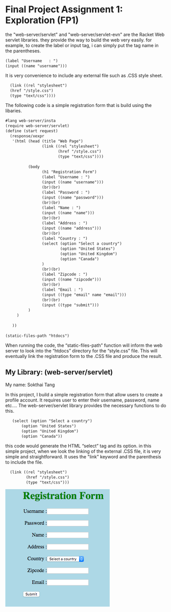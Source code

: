 # Final Project Assignment 1: Exploration (FP1)

the "web-server/servlet" and "web-server/servlet-evn" are the Racket Web servlet libraries. 
they provide the way to build the web very easily. for example, to create the label or input tag, 
i can simply put the tag name in the parentheses. 
```racket
(label "Username   : ")
(input ((name "username")))
```
It is very convenience to include any external file such as .CSS style sheet. 
```racket
  (link ((rel "stylesheet")
  (href "/style.css")
  (type "text/css"))))
```
The following code is a simple registration form that is build using the libaries. 
```racket
#lang web-server/insta
(require web-server/servlet)
(define (start request)
  (response/xexpr
   '(html (head (title "Web Page")
                (link ((rel "stylesheet")
                       (href "/style.css")
                       (type "text/css"))))

          (body 
                (h1 "Registration Form")
                (label "Username : ")
                (input ((name "username")))
                (br)(br)
                (label "Password : ")
                (input ((name "password")))
                (br)(br)
                (label "Name : ")
                (input ((name "name")))
                (br)(br)
                (label "Address : ")
                (input ((name "address")))
                (br)(br)
                (label "Country : ")
                (select (option "Select a country")
                        (option "United States")
                        (option "United Kingdom")
                        (option "Canada")
                ) 
                (br)(br)
                (label "Zipcode : ")
                (input ((name "zipcode")))
                (br)(br)
                (label "Email : ")
                (input ((type "email" name "email")))
                (br)(br)
                (input ((type "submit")))
          )
     )

   ))
 
(static-files-path "htdocs")
```
When running the code, the “static-files-path” function will inform the web server to look into the “htdocs” directory for the “style.css” file. This will eventually link the registration form to the .CSS file and produce the result. 


## My Library: (web-server/servlet)
My name: Sokthai Tang

In this project, I build a simple registration form that allow users to create a profile account. 
It requires user to enter their username, password, name etc.… 
The web-server/servlet library provides the necessary functions to do this. 
``` racket
   (select (option "Select a country")
       (option "United States")
       (option "United Kingdom")
       (option "Canada"))
```
this code would generate the HTML “select” tag and its option. 
in this simple project, when we look the linking of the external .CSS file,
it is very simple and straightforward. It uses the "link" keyword and the
parenthesis to include the file.
```racket
  (link ((rel "stylesheet")
         (href "/style.css")
         (type "text/css")))
```

![alt tag](https://github.com/Sokthai/OPL/blob/master/FP1/form.png)



